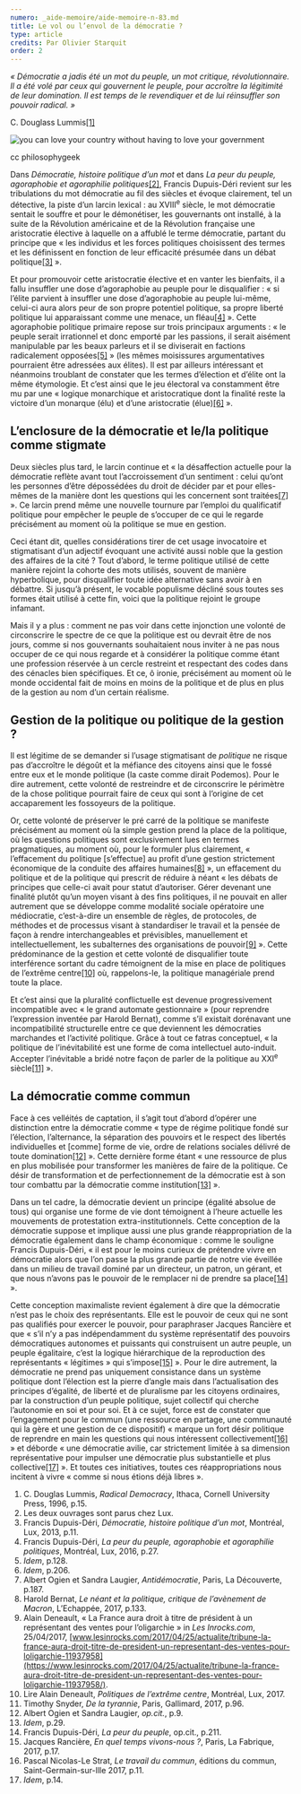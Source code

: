 ```yaml
---
numero: _aide-memoire/aide-memoire-n-83.md
title: Le vol ou l’envol de la démocratie ?
type: article
credits: Par Olivier Starquit
order: 2
---
```

_« Démocratie a jadis été un mot du peuple, un mot critique, révolutionnaire. Il a été volé par ceux qui gouvernent le peuple, pour accroître la légitimité de leur domination. Il est temps de le revendiquer et de lui réinsuffler son pouvoir radical. »_

C. Douglass Lummis[[1]](#footnote-1)

![you can love your country without having to love your government](/assets/uploads/am-83-love-country-without-loving-governement-cc-philosophygeek.jpg)

<span class="img-copyright"> cc philosophygeek </span>



Dans _Démocratie, histoire politique d’un mot_ et dans _La peur du peuple, agoraphobie et agoraphilie politiques_[[2]](#footnote-2), Francis Dupuis-Déri revient sur les tribulations du mot démocratie au fil des siècles et évoque clairement, tel un détective, la piste d’un larcin lexical : au XVIII<sup>e</sup> siècle, le mot démocratie sentait le souffre et pour le démonétiser, les gouvernants ont installé, à la suite de la Révolution américaine et de la Révolution française une aristocratie élective à laquelle on a affublé le terme démocratie, partant du principe que «  les individus et les forces politiques choisissent des termes et les définissent en fonction de leur efficacité présumée dans un débat politique[[3]](#footnote-3) ».

Et pour promouvoir cette aristocratie élective et en vanter les bienfaits, il a fallu insuffler une dose d’agoraphobie au peuple pour le disqualifier : « si l’élite parvient à insuffler une dose d’agoraphobie au peuple lui-même, celui-ci aura alors peur de son propre potentiel politique, sa propre liberté politique lui apparaissant comme une menace, un fléau[[4]](#footnote-4) ». Cette agoraphobie politique primaire repose sur trois principaux arguments : « le peuple serait irrationnel et donc emporté par les passions, il serait aisément manipulable par les beaux parleurs et il se diviserait en factions radicalement opposées[[5]](#footnote-5) » (les mêmes moisissures argumentatives pourraient être adressées aux élites). Il est par ailleurs intéressant et néanmoins troublant de constater que les termes d’élection et d’élite ont la même étymologie. Et c’est ainsi que le jeu électoral va constamment être mu par une « logique monarchique et aristocratique dont la finalité reste la victoire d’un monarque (élu) et d’une aristocratie (élue)[[6]](#footnote-6) ».

 

## L’enclosure de la démocratie et le/la politique comme stigmate



Deux siècles plus tard, le larcin continue et « la désaffection actuelle pour la démocratie reflète avant tout l’accroissement d’un sentiment : celui qu’ont les personnes d’être dépossédées du droit de décider par et pour elles-mêmes de la manière dont les questions qui les concernent sont traitées[[7]](#footnote-7) ». Ce larcin prend même une nouvelle tournure par l’emploi du qualificatif politique pour empêcher le peuple de s’occuper de ce qui le regarde précisément au moment où la politique se mue en gestion.



Ceci étant dit, quelles considérations tirer de cet usage invocatoire et stigmatisant d’un adjectif évoquant une activité aussi noble que la gestion des affaires de la cité ? Tout d’abord, le terme politique utilisé de cette manière rejoint la cohorte des mots utilisés, souvent de manière hyperbolique, pour disqualifier toute idée alternative sans avoir à en débattre. Si jusqu’à présent, le vocable populisme décliné sous toutes ses formes était utilisé à cette fin, voici que la politique rejoint le groupe infamant.



Mais il y a plus : comment ne pas voir dans cette injonction une volonté de circonscrire le spectre de ce que la politique est ou devrait être de nos jours, comme si nos gouvernants souhaitaient nous inviter à ne pas nous occuper de ce qui nous regarde et à considérer la politique comme étant une profession réservée à un cercle restreint et respectant des codes dans des cénacles bien spécifiques. Et ce, ô ironie, précisément au moment où le monde occidental fait de moins en moins de la politique et de plus en plus de la gestion au nom d’un certain réalisme.



## Gestion de la politique ou politique de la gestion ?



Il est légitime de se demander si l’usage stigmatisant de _politique_ ne risque pas d’accroître le dégoût et la méfiance des citoyens ainsi que le fossé entre eux et le monde politique (la caste comme dirait Podemos). Pour le dire autrement, cette volonté de restreindre et de circonscrire le périmètre de la chose politique pourrait faire de ceux qui sont à l’origine de cet accaparement les fossoyeurs de la politique.

Or, cette volonté de préserver le pré carré de la politique se manifeste précisément au moment où la simple gestion prend la place de la politique, où les questions politiques sont exclusivement lues en termes pragmatiques, au moment où, pour le formuler plus clairement, « l’effacement du politique \[s’effectue] au profit d’une gestion strictement économique de la conduite des affaires humaines[[8]](#footnote-8) », un effacement du politique et de la politique qui prescrit de réduire à néant « les débats de principes que celle-ci avait pour statut d’autoriser. Gérer devenant une finalité plutôt qu’un moyen visant à des fins politiques, il ne pouvait en aller autrement que se développe comme modalité sociale opératoire une médiocratie, c’est-à-dire un ensemble de règles, de protocoles, de méthodes et de processus visant à standardiser le travail et la pensée de façon à rendre interchangeables et prévisibles, manuellement et intellectuellement, les subalternes des organisations de pouvoir[[9]](#footnote-9) ». Cette prédominance de la gestion et cette volonté de disqualifier toute interférence sortant du cadre témoignent de la mise en place de politiques de l’extrême centre[[10]](#footnote-10) où, rappelons-le, la politique managériale prend toute la place.

Et c’est ainsi que la pluralité conflictuelle est devenue progressivement incompatible avec « le grand automate gestionnaire » (pour reprendre l’expression inventée par Harold Bernat), comme s’il existait dorénavant une incompatibilité structurelle entre ce que deviennent les démocraties marchandes et l’activité politique. Grâce à tout ce fatras conceptuel, « la politique de l’inévitabilité est une forme de coma intellectuel auto-induit. Accepter l’inévitable a bridé notre façon de parler de la politique au XXI<sup>e</sup> siècle[[11]](#footnote-11) ».



## La démocratie comme commun



Face à ces velléités de captation, il s’agit tout d’abord d’opérer une distinction entre la démocratie comme « type de régime politique fondé sur l’élection, l’alternance, la séparation des pouvoirs et le respect des libertés individuelles et \[comme] forme de vie, ordre de relations sociales délivré de toute domination[[12]](#footnote-12) ». Cette dernière forme étant « une ressource de plus en plus mobilisée pour transformer les manières de faire de la politique. Ce désir de transformation et de perfectionnement de la démocratie est à son tour combattu par la démocratie comme institution[[13]](#footnote-13) ».

Dans un tel cadre, la démocratie devient un principe (égalité absolue de tous) qui organise une forme de vie dont témoignent à l’heure actuelle les mouvements de protestation extra-institutionnels. Cette conception de la démocratie suppose et implique aussi une plus grande réappropriation de la démocratie également dans le champ économique : comme le souligne Francis Dupuis-Déri, « il est pour le moins curieux de prétendre vivre en démocratie alors que l’on passe la plus grande partie de notre vie éveillée dans un milieu de travail dominé par un directeur, un patron, un gérant, et que nous n’avons pas le pouvoir de le remplacer ni de prendre sa place[[14]](#footnote-14) ».



Cette conception maximaliste revient également à dire que la démocratie n’est pas le choix des représentants. Elle est le pouvoir de ceux qui ne sont pas qualifiés pour exercer le pouvoir, pour paraphraser Jacques Rancière et que « s’il n’y a pas indépendamment du système représentatif des pouvoirs démocratiques autonomes et puissants qui construisent un autre peuple, un peuple égalitaire, c’est la logique hiérarchique de la reproduction des représentants « légitimes » qui s’impose[[15]](#footnote-15) ». Pour le dire autrement, la démocratie ne prend pas uniquement consistance dans un système politique dont l’élection est la pierre d’angle mais dans l’actualisation des principes d’égalité, de liberté et de pluralisme par les citoyens ordinaires, par la construction d’un peuple politique, sujet collectif qui cherche l’autonomie en soi et pour soi. Et à ce sujet, force est de constater que l’engagement pour le commun (une ressource en partage, une communauté qui la gère et une gestion de ce dispositif) « marque un fort désir politique de reprendre en main les questions qui nous intéressent collectivement[[16]](#footnote-16) » et déborde « une démocratie avilie, car strictement limitée à sa dimension représentative pour impulser une démocratie plus substantielle et plus collective[[17]](#footnote-17) ». Et toutes ces initiatives, toutes ces réappropriations nous incitent à vivre « comme si nous étions déjà libres ».



 



1. C. Douglas Lummis, _Radical Democracy_, Ithaca, Cornell University Press, 1996, p.15.
2. Les deux ouvrages sont parus chez Lux.
3. Francis Dupuis-Déri, _Démocratie, histoire politique d’un mot_, Montréal, Lux, 2013, p.11.
4. Francis Dupuis-Déri, _La peur du peuple, agoraphobie et agoraphilie politiques_, Montréal, Lux, 2016, p.27.
5. _Idem_, p.128.
6. _Idem_, p.206.
7. Albert Ogien et Sandra Laugier, _Antidémocratie_, Paris, La Découverte, p.187.
8. Harold Bernat, _Le néant et la politique, critique de l’avènement de Macron_, L’Echappée, 2017, p.133.
9. Alain Deneault, « La France aura droit à titre de président à un représentant des ventes pour l’oligarchie » in _Les Inrocks.com_, 25/04/2017, [www.lesinrocks.com/2017/04/25/actualite/tribune-la-france-aura-droit-titre-de-president-un-representant-des-ventes-pour-loligarchie-11937958](https://www.lesinrocks.com/2017/04/25/actualite/tribune-la-france-aura-droit-titre-de-president-un-representant-des-ventes-pour-loligarchie-11937958/).
10. Lire Alain Deneault, _Politiques de l’extrême centre_, Montréal, Lux, 2017.
11. Timothy Snyder, _De la tyrannie_, Paris, Gallimard, 2017, p.96.
12. Albert Ogien et Sandra Laugier, _op.cit._, p.9.
13. _Idem_, p.29.
14. Francis Dupuis-Déri, _La peur du peuple_, op.cit., p.211.
15. Jacques Rancière, _En quel temps vivons-nous ?_, Paris, La Fabrique, 2017, p.17.
16. Pascal Nicolas-Le Strat, _Le travail du commun_, éditions du commun, Saint-Germain-sur-Ille 2017, p.11.
17. _Idem_, p.14.
